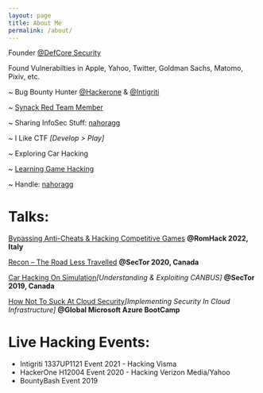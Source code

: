 ```yaml
---
layout: page
title: About Me
permalink: /about/
---
```


Founder [@DefCore Security](https://defcore.io)

Found Vulnerabilties in Apple, Yahoo, Twitter, Goldman Sachs, Matomo, Pixiv, etc.

~ Bug Bounty Hunter [@Hackerone](https://hackerone.com/nahoragg) & [@Intigriti](https://intigriti.com/nahoragg)

~ [Synack Red Team Member](https://www.synack.com/red-team/)

~ Sharing InfoSec Stuff: [nahoragg](https://twitter.com/nahoragg)

~ I Like CTF *[Develop > Play]*

~ Exploring Car Hacking 

~ [Learning Game Hacking](https://twitter.com/nahoragg/status/1419281705995706368)

~ Handle: [nahoragg](https://www.google.com/search?q=nahoragg)

Talks:
===

[Bypassing Anti-Cheats & Hacking Competitive Games](https://romhack.camp/romhack2022-conference-agenda/) **@RomHack 2022, Italy**

[Recon – The Road Less Travelled](https://sector.ca/sessions/recon-the-road-less-traveled/) **@SecTor 2020, Canada**

[Car Hacking On Simulation](https://sector.ca/sessions/car-hacking-on-simulation/)*[Understanding & Exploiting CANBUS]* **@SecTor 2019, Canada**

[How Not To Suck At Cloud Security](https://www.slideshare.net/rohanaggarwal18/how-not-to-suck-at-cloud-security-rohan-aggarwal)*[Implementing Security In Cloud Infrastructure]* **@Global Microsoft Azure BootCamp**


Live Hacking Events:
===

* Intigriti 1337UP1121 Event 2021 - Hacking Visma
* HackerOne H12004 Event 2020 - Hacking Verizon Media/Yahoo
* BountyBash Event 2019
